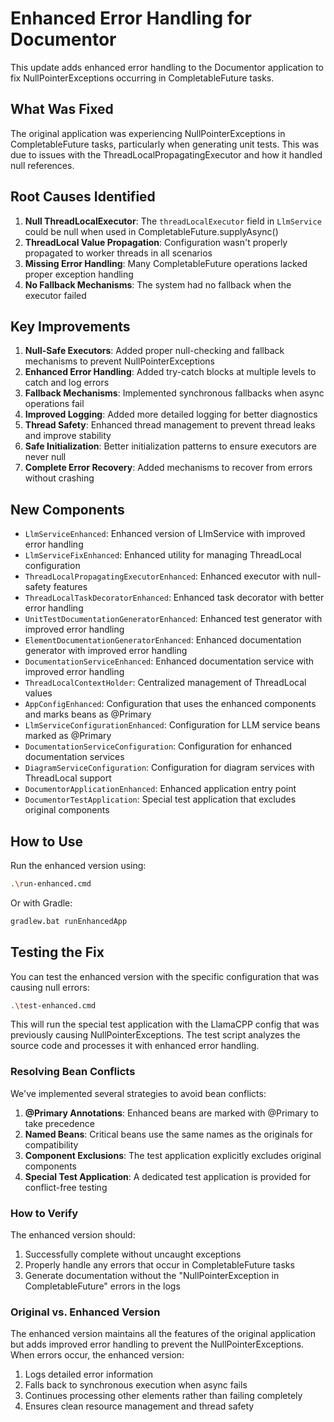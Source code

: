 # Enhanced Error Handling for Documentor

This update adds enhanced error handling to the Documentor application to fix NullPointerExceptions occurring in CompletableFuture tasks.

## What Was Fixed

The original application was experiencing NullPointerExceptions in CompletableFuture tasks, particularly when generating unit tests. This was due to issues with the ThreadLocalPropagatingExecutor and how it handled null references.

## Root Causes Identified

1. **Null ThreadLocalExecutor**: The `threadLocalExecutor` field in `LlmService` could be null when used in CompletableFuture.supplyAsync()
2. **ThreadLocal Value Propagation**: Configuration wasn't properly propagated to worker threads in all scenarios
3. **Missing Error Handling**: Many CompletableFuture operations lacked proper exception handling
4. **No Fallback Mechanisms**: The system had no fallback when the executor failed

## Key Improvements

1. **Null-Safe Executors**: Added proper null-checking and fallback mechanisms to prevent NullPointerExceptions
2. **Enhanced Error Handling**: Added try-catch blocks at multiple levels to catch and log errors
3. **Fallback Mechanisms**: Implemented synchronous fallbacks when async operations fail
4. **Improved Logging**: Added more detailed logging for better diagnostics
5. **Thread Safety**: Enhanced thread management to prevent thread leaks and improve stability
6. **Safe Initialization**: Better initialization patterns to ensure executors are never null
7. **Complete Error Recovery**: Added mechanisms to recover from errors without crashing

## New Components

- `LlmServiceEnhanced`: Enhanced version of LlmService with improved error handling
- `LlmServiceFixEnhanced`: Enhanced utility for managing ThreadLocal configuration
- `ThreadLocalPropagatingExecutorEnhanced`: Enhanced executor with null-safety features
- `ThreadLocalTaskDecoratorEnhanced`: Enhanced task decorator with better error handling
- `UnitTestDocumentationGeneratorEnhanced`: Enhanced test generator with improved error handling
- `ElementDocumentationGeneratorEnhanced`: Enhanced documentation generator with improved error handling
- `DocumentationServiceEnhanced`: Enhanced documentation service with improved error handling
- `ThreadLocalContextHolder`: Centralized management of ThreadLocal values
- `AppConfigEnhanced`: Configuration that uses the enhanced components and marks beans as @Primary
- `LlmServiceConfigurationEnhanced`: Configuration for LLM service beans marked as @Primary
- `DocumentationServiceConfiguration`: Configuration for enhanced documentation services
- `DiagramServiceConfiguration`: Configuration for diagram services with ThreadLocal support
- `DocumentorApplicationEnhanced`: Enhanced application entry point
- `DocumentorTestApplication`: Special test application that excludes original components

## How to Use

Run the enhanced version using:

```bash
.\run-enhanced.cmd
```

Or with Gradle:

```bash
gradlew.bat runEnhancedApp
```

## Testing the Fix

You can test the enhanced version with the specific configuration that was causing null errors:

```bash
.\test-enhanced.cmd
```

This will run the special test application with the LlamaCPP config that was previously causing NullPointerExceptions. The test script analyzes the source code and processes it with enhanced error handling.

### Resolving Bean Conflicts

We've implemented several strategies to avoid bean conflicts:

1. **@Primary Annotations**: Enhanced beans are marked with @Primary to take precedence
2. **Named Beans**: Critical beans use the same names as the originals for compatibility
3. **Component Exclusions**: The test application explicitly excludes original components
4. **Special Test Application**: A dedicated test application is provided for conflict-free testing

### How to Verify

The enhanced version should:

1. Successfully complete without uncaught exceptions
2. Properly handle any errors that occur in CompletableFuture tasks
3. Generate documentation without the "NullPointerException in CompletableFuture" errors in the logs

### Original vs. Enhanced Version

The enhanced version maintains all the features of the original application but adds improved error handling to prevent the NullPointerExceptions. When errors occur, the enhanced version:

1. Logs detailed error information
2. Falls back to synchronous execution when async fails
3. Continues processing other elements rather than failing completely
4. Ensures clean resource management and thread safety
